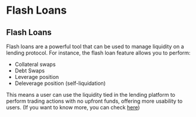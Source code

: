 # Flash Loans

## Flash Loans

Flash loans are a powerful tool that can be used to manage liquidity on a lending protocol. For instance, the flash loan feature allows you to perform:

* Collateral swaps
* Debt Swaps
* Leverage position
* Deleverage position (self-liquidation)

This means a user can use the liquidity tied in the lending platform to perform trading actions with no upfront funds, offering more usability to users. (If you want to know more, you can check [here](https://docs.furucombo.app/using-furucombo/tutorials/flashloan-combo))

